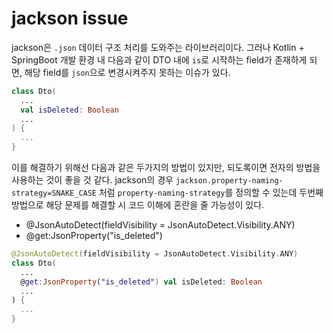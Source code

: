 # jackson issue

jackson은 `.json` 데이터 구조 처리를 도와주는 라이브러리이다. 그러나 Kotlin + SpringBoot 개발 환경 내 다음과 같이 DTO 내에 `is`로 시작하는 field가 존재하게 되면, 해당 field를 `json`으로 변경시켜주지 못하는 이슈가 있다.

```kotlin
class Dto(
  ...
  val isDeleted: Boolean
  ...
) {
  ...
}
```

이를 해결하기 위해선 다음과 같은 두가지의 방법이 있지만, 되도록이면 전자의 방법을 사용하는 것이 좋을 것 같다. jackson의 경우 `jackson.property-naming-strategy=SNAKE_CASE` 처럼 `property-naming-strategy`를 정의할 수 있는데 두번째 방법으로 해당 문제를 해결할 시 코드 이해에 혼란을 줄 가능성이 있다.

- @JsonAutoDetect(fieldVisibility = JsonAutoDetect.Visibility.ANY)
- @get:JsonProperty("is_deleted")

```kotlin
@JsonAutoDetect(fieldVisibility = JsonAutoDetect.Visibility.ANY)
class Dto(
  ...
  @get:JsonProperty("is_deleted") val isDeleted: Boolean
  ...
) {
  ...
}
```
